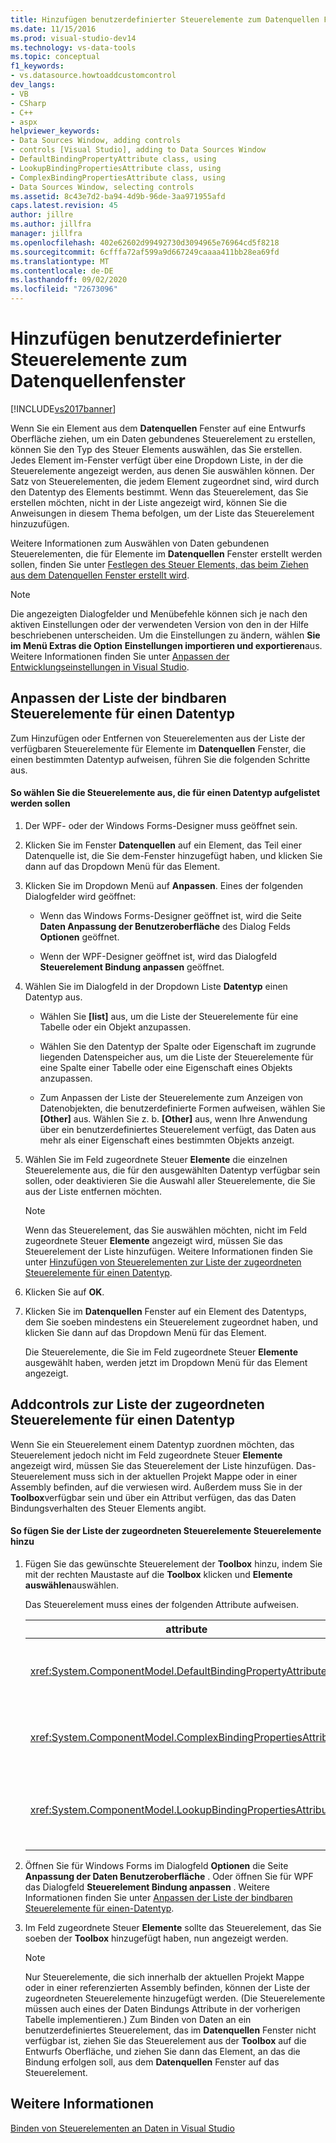 ```yaml
---
title: Hinzufügen benutzerdefinierter Steuerelemente zum Datenquellen Fenster | Microsoft-Dokumentation
ms.date: 11/15/2016
ms.prod: visual-studio-dev14
ms.technology: vs-data-tools
ms.topic: conceptual
f1_keywords:
- vs.datasource.howtoaddcustomcontrol
dev_langs:
- VB
- CSharp
- C++
- aspx
helpviewer_keywords:
- Data Sources Window, adding controls
- controls [Visual Studio], adding to Data Sources Window
- DefaultBindingPropertyAttribute class, using
- LookupBindingPropertiesAttribute class, using
- ComplexBindingPropertiesAttribute class, using
- Data Sources Window, selecting controls
ms.assetid: 8c43e7d2-ba94-4d9b-96de-3aa971955afd
caps.latest.revision: 45
author: jillre
ms.author: jillfra
manager: jillfra
ms.openlocfilehash: 402e62602d99492730d3094965e76964cd5f8218
ms.sourcegitcommit: 6cfffa72af599a9d667249caaaa411bb28ea69fd
ms.translationtype: MT
ms.contentlocale: de-DE
ms.lasthandoff: 09/02/2020
ms.locfileid: "72673096"
---
```

# <a name="add-custom-controls-to-the-data-sources-window"></a>Hinzufügen benutzerdefinierter Steuerelemente zum Datenquellenfenster
[!INCLUDE[vs2017banner](../includes/vs2017banner.md)]

Wenn Sie ein Element aus dem **Datenquellen** Fenster auf eine Entwurfs Oberfläche ziehen, um ein Daten gebundenes Steuerelement zu erstellen, können Sie den Typ des Steuer Elements auswählen, das Sie erstellen. Jedes Element im-Fenster verfügt über eine Dropdown Liste, in der die Steuerelemente angezeigt werden, aus denen Sie auswählen können. Der Satz von Steuerelementen, die jedem Element zugeordnet sind, wird durch den Datentyp des Elements bestimmt. Wenn das Steuerelement, das Sie erstellen möchten, nicht in der Liste angezeigt wird, können Sie die Anweisungen in diesem Thema befolgen, um der Liste das Steuerelement hinzuzufügen.

 Weitere Informationen zum Auswählen von Daten gebundenen Steuerelementen, die für Elemente im **Datenquellen** Fenster erstellt werden sollen, finden Sie unter [Festlegen des Steuer Elements, das beim Ziehen aus dem Datenquellen Fenster erstellt wird](../data-tools/set-the-control-to-be-created-when-dragging-from-the-data-sources-window.md).

> [!NOTE]
> Die angezeigten Dialogfelder und Menübefehle können sich je nach den aktiven Einstellungen oder der verwendeten Version von den in der Hilfe beschriebenen unterscheiden. Um die Einstellungen zu ändern, wählen **Sie im Menü Extras die Option** **Einstellungen importieren und exportieren**aus. Weitere Informationen finden Sie unter [Anpassen der Entwicklungseinstellungen in Visual Studio](https://msdn.microsoft.com/22c4debb-4e31-47a8-8f19-16f328d7dcd3).

## <a name="customize-the-list-of-bindable-controls-for-a-data-type"></a><a name="customizinglist"></a> Anpassen der Liste der bindbaren Steuerelemente für einen Datentyp
 Zum Hinzufügen oder Entfernen von Steuerelementen aus der Liste der verfügbaren Steuerelemente für Elemente im **Datenquellen** Fenster, die einen bestimmten Datentyp aufweisen, führen Sie die folgenden Schritte aus.

#### <a name="to-select-the-controls-to-be-listed-for-a-data-type"></a>So wählen Sie die Steuerelemente aus, die für einen Datentyp aufgelistet werden sollen

1. Der WPF- oder der Windows Forms-Designer muss geöffnet sein.

2. Klicken Sie im Fenster **Datenquellen** auf ein Element, das Teil einer Datenquelle ist, die Sie dem-Fenster hinzugefügt haben, und klicken Sie dann auf das Dropdown Menü für das Element.

3. Klicken Sie im Dropdown Menü auf **Anpassen**. Eines der folgenden Dialogfelder wird geöffnet:

    - Wenn das Windows Forms-Designer geöffnet ist, wird die Seite **Daten Anpassung der Benutzeroberfläche** des Dialog Felds **Optionen** geöffnet.

    - Wenn der WPF-Designer geöffnet ist, wird das Dialogfeld **Steuerelement Bindung anpassen** geöffnet.

4. Wählen Sie im Dialogfeld in der Dropdown Liste **Datentyp** einen Datentyp aus.

    - Wählen Sie **[list]** aus, um die Liste der Steuerelemente für eine Tabelle oder ein Objekt anzupassen.

    - Wählen Sie den Datentyp der Spalte oder Eigenschaft im zugrunde liegenden Datenspeicher aus, um die Liste der Steuerelemente für eine Spalte einer Tabelle oder eine Eigenschaft eines Objekts anzupassen.

    - Zum Anpassen der Liste der Steuerelemente zum Anzeigen von Datenobjekten, die benutzerdefinierte Formen aufweisen, wählen Sie **[Other]** aus. Wählen Sie z. b. **[Other]** aus, wenn Ihre Anwendung über ein benutzerdefiniertes Steuerelement verfügt, das Daten aus mehr als einer Eigenschaft eines bestimmten Objekts anzeigt.

5. Wählen Sie im Feld zugeordnete Steuer **Elemente** die einzelnen Steuerelemente aus, die für den ausgewählten Datentyp verfügbar sein sollen, oder deaktivieren Sie die Auswahl aller Steuerelemente, die Sie aus der Liste entfernen möchten.

    > [!NOTE]
    > Wenn das Steuerelement, das Sie auswählen möchten, nicht im Feld zugeordnete Steuer **Elemente** angezeigt wird, müssen Sie das Steuerelement der Liste hinzufügen. Weitere Informationen finden Sie unter [Hinzufügen von Steuerelementen zur Liste der zugeordneten Steuerelemente für einen Datentyp](#addingcontrols).

6. Klicken Sie auf **OK**.

7. Klicken Sie im **Datenquellen** Fenster auf ein Element des Datentyps, dem Sie soeben mindestens ein Steuerelement zugeordnet haben, und klicken Sie dann auf das Dropdown Menü für das Element.

     Die Steuerelemente, die Sie im Feld zugeordnete Steuer **Elemente** ausgewählt haben, werden jetzt im Dropdown Menü für das Element angezeigt.

## <a name="addcontrols-to-the-list-of-associated-controls-for-a-data-type"></a><a name="addingcontrols"></a> Addcontrols zur Liste der zugeordneten Steuerelemente für einen Datentyp
 Wenn Sie ein Steuerelement einem Datentyp zuordnen möchten, das Steuerelement jedoch nicht im Feld zugeordnete Steuer **Elemente** angezeigt wird, müssen Sie das Steuerelement der Liste hinzufügen. Das-Steuerelement muss sich in der aktuellen Projekt Mappe oder in einer Assembly befinden, auf die verwiesen wird. Außerdem muss Sie in der **Toolbox**verfügbar sein und über ein Attribut verfügen, das das Daten Bindungsverhalten des Steuer Elements angibt.

#### <a name="to-add-controls-to-the-list-of-associated-controls"></a>So fügen Sie der Liste der zugeordneten Steuerelemente Steuerelemente hinzu

1. Fügen Sie das gewünschte Steuerelement der **Toolbox** hinzu, indem Sie mit der rechten Maustaste auf die **Toolbox** klicken und **Elemente auswählen**auswählen.

     Das Steuerelement muss eines der folgenden Attribute aufweisen.

    |attribute|BESCHREIBUNG|
    |---------------|-----------------|
    |<xref:System.ComponentModel.DefaultBindingPropertyAttribute>|Implementieren Sie dieses Attribut für einfache Steuerelemente, die eine einzelne Spalte (oder Eigenschaft) von Daten anzeigen, z <xref:System.Windows.Forms.TextBox> . b..|
    |<xref:System.ComponentModel.ComplexBindingPropertiesAttribute>|Implementieren Sie dieses Attribut für Steuerelemente, die Listen (oder Tabellen) von Daten anzeigen, z <xref:System.Windows.Forms.DataGridView> . b..|
    |<xref:System.ComponentModel.LookupBindingPropertiesAttribute>|Implementieren Sie dieses Attribut für Steuerelemente, die Listen (oder Tabellen) von Daten anzeigen, aber auch eine einzelne Spalte oder Eigenschaft, z. b. eine, darstellen müssen <xref:System.Windows.Forms.ComboBox> .|

2. Öffnen Sie für Windows Forms im Dialogfeld      **Optionen** die Seite **Anpassung der Daten Benutzeroberfläche** . Oder öffnen Sie für WPF das Dialogfeld **Steuerelement Bindung anpassen** . Weitere Informationen finden Sie unter [Anpassen der Liste der bindbaren Steuerelemente für einen-Datentyp](#customizinglist).

3. Im Feld zugeordnete Steuer **Elemente** sollte das Steuerelement, das Sie soeben der **Toolbox** hinzugefügt haben, nun angezeigt werden.

    > [!NOTE]
    > Nur Steuerelemente, die sich innerhalb der aktuellen Projekt Mappe oder in einer referenzierten Assembly befinden, können der Liste der zugeordneten Steuerelemente hinzugefügt werden. (Die Steuerelemente müssen auch eines der Daten Bindungs Attribute in der vorherigen Tabelle implementieren.) Zum Binden von Daten an ein benutzerdefiniertes Steuerelement, das im **Datenquellen** Fenster nicht verfügbar ist, ziehen Sie das Steuerelement aus der **Toolbox** auf die Entwurfs Oberfläche, und ziehen Sie dann das Element, an das die Bindung erfolgen soll, aus dem **Datenquellen** Fenster auf das Steuerelement.

## <a name="see-also"></a>Weitere Informationen
 [Binden von Steuerelementen an Daten in Visual Studio](../data-tools/bind-controls-to-data-in-visual-studio.md)
